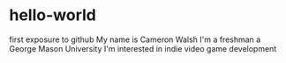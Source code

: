 # hello-world
first exposure to github
My name is Cameron Walsh
I'm a freshman a George Mason University
I'm interested in indie video game development
